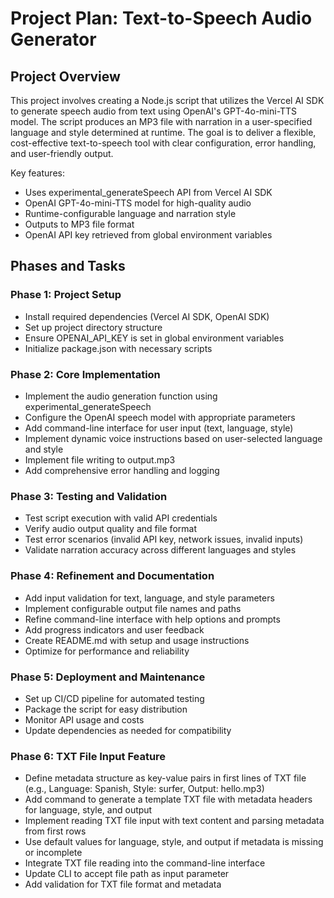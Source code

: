 # Project Plan: Text-to-Speech Audio Generator

## Project Overview

This project involves creating a Node.js script that utilizes the Vercel AI SDK to generate speech audio from text using OpenAI's GPT-4o-mini-TTS model. The script produces an MP3 file with narration in a user-specified language and style determined at runtime. The goal is to deliver a flexible, cost-effective text-to-speech tool with clear configuration, error handling, and user-friendly output.

Key features:
- Uses experimental_generateSpeech API from Vercel AI SDK
- OpenAI GPT-4o-mini-TTS model for high-quality audio
- Runtime-configurable language and narration style
- Outputs to MP3 file format
- OpenAI API key retrieved from global environment variables

## Phases and Tasks

### Phase 1: Project Setup
- Install required dependencies (Vercel AI SDK, OpenAI SDK)
- Set up project directory structure
- Ensure OPENAI_API_KEY is set in global environment variables
- Initialize package.json with necessary scripts

### Phase 2: Core Implementation
- Implement the audio generation function using experimental_generateSpeech
- Configure the OpenAI speech model with appropriate parameters
- Add command-line interface for user input (text, language, style)
- Implement dynamic voice instructions based on user-selected language and style
- Implement file writing to output.mp3
- Add comprehensive error handling and logging

### Phase 3: Testing and Validation
- Test script execution with valid API credentials
- Verify audio output quality and file format
- Test error scenarios (invalid API key, network issues, invalid inputs)
- Validate narration accuracy across different languages and styles

### Phase 4: Refinement and Documentation
- Add input validation for text, language, and style parameters
- Implement configurable output file names and paths
- Refine command-line interface with help options and prompts
- Add progress indicators and user feedback
- Create README.md with setup and usage instructions
- Optimize for performance and reliability

### Phase 5: Deployment and Maintenance
- Set up CI/CD pipeline for automated testing
- Package the script for easy distribution
- Monitor API usage and costs
- Update dependencies as needed for compatibility

### Phase 6: TXT File Input Feature
- Define metadata structure as key-value pairs in first lines of TXT file (e.g., Language: Spanish, Style: surfer, Output: hello.mp3)
- Add command to generate a template TXT file with metadata headers for language, style, and output
- Implement reading TXT file input with text content and parsing metadata from first rows
- Use default values for language, style, and output if metadata is missing or incomplete
- Integrate TXT file reading into the command-line interface
- Update CLI to accept file path as input parameter
- Add validation for TXT file format and metadata
